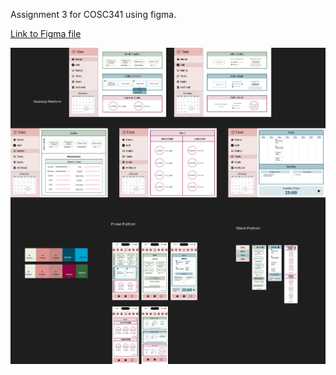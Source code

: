Assignment 3 for COSC341 using figma.

[Link to Figma file](https://www.figma.com/design/WfXbuLIMFVmylsHZ6xPH5H/A3--COSC-341?node-id=0-1&t=0w5YUQqOSak73RqH-1)

![image of design](./images/a3.png)
